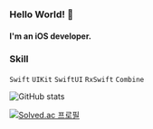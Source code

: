 ### Hello World! 👋

#### I'm an iOS developer.

### Skill
`Swift` `UIKit` `SwiftUI` `RxSwift` `Combine`

![GitHub stats](https://github-readme-stats.vercel.app/api?username=seongminmon&count_private=true&show_icons=true&theme=merko)

[![Solved.ac 프로필](http://mazassumnida.wtf/api/generate_badge?boj=k2417000)](https://solved.ac/k2417000)

<!--
<a href="버튼을 눌렀을 때 이동할 링크" target="_blank"><img src="https://img.shields.io/badge/뱃지레이블-배경색?style=뱃지모양&logo=로고&logoColor=로고색상"/></a>
<img src="http://mazandi.herokuapp.com/api?handle=k2417000&theme=warm"/>

- 🔭 I’m currently working on ...
- 🌱 I’m currently learning ...
- 👯 I’m looking to collaborate on ...
- 🤔 I’m looking for help with ...
- 💬 Ask me about ...
- 📫 How to reach me: ...
- 😄 Pronouns: ...
- ⚡ Fun fact: ...
-->
